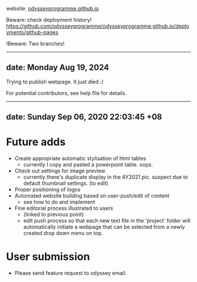 website: [odysseyprogramme.github.io](https://odysseyprogramme.github.io/)

Beware: check deployment history!  
https://github.com/odysseyprogramme/odysseyprogramme.github.io/deployments/github-pages

!Beware: Two branches!

---
date: Monday Aug 19, 2024
---
Trying to publish webpage. It just died :/

For potential contributors, see help file for details.


---
date: Sunday Sep 06, 2020 22:03:45 +08
---

# Future adds
- Create appropriate automatic stylisation of html tables
	- currently I copy and pasted a powerpoint table. oops.
- Check out settings for image preview
	- currently there's duplicate display in the AY2021 pic. suspect due to default thumbnail settings. (to edit)
- Proper positioning of logos
- Automated website building based on user-push/edit of content
	- see how to do and implement
- Fine editorial process illustrated to users
	- (linked to previous point)
	- edit push process so that each new text file in the 'project' folder will automatically initiate a webpage that can be selected from a newly created drop down menu on top. 

# User submission
- Please send feature request to odyssey email. 


